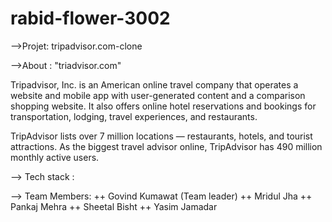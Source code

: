 # rabid-flower-3002

-->Projet: tripadvisor.com-clone

-->About : "triadvisor.com"

 Tripadvisor, Inc. is an American online travel company that operates a website and mobile app with user-generated content and a comparison shopping website. It also offers online hotel reservations and bookings for transportation, lodging, travel experiences, and restaurants. 

 TripAdvisor lists over 7 million locations — restaurants, hotels, and tourist attractions. As the biggest travel advisor online, TripAdvisor has 490 million monthly active users. 

 --> Tech stack :

  <!--  HTML  -->
  <!--  CSS  -->
  <!--  JavaScript  -->
  <!--  Swiper.JS  --> 

  --> Team Members:
     ++ Govind Kumawat (Team leader)
     ++ Mridul Jha 
     ++ Pankaj Mehra
     ++ Sheetal Bisht
     ++ Yasim Jamadar